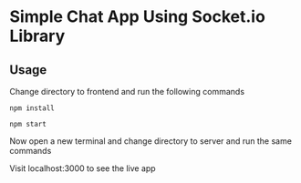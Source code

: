 # Simple Chat App Using Socket.io Library

## Usage

Change directory to frontend and run the following commands

```
npm install

npm start

```

Now open a new terminal and change directory to server and run the same commands

Visit localhost:3000 to see the live app

